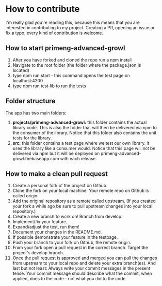 # How to contribute

I'm really glad you're reading this, because this means that you are interested in contributing to my project. Creating a PR, opening an issue or fix a typo, every kind of contribution is welcome.

## How to start primeng-advanced-growl

1. After you have forked and cloned the repo run a npm install
2. Navigate to the root folder (the folder where the package.json is located)
3. type npm run start - this command opens the test page on localhost:4200
4. type npm run test-lib to run the tests

## Folder structure
The app has two main folders:
1. **projects/primeng-advanced-growl:** this folder contains the actual library code. This is also the folder that will then be delivered via npm to the consumer of the library. Notice that this folder also contains the unit tests for the library.
2. **src:** this folder contains a test page where we test our own library. It uses the library like a consumer would. Notice that this page will not be delivered via npm but it will be deployed on primeng-advanced-growl.firebaseapp.com with each release.

## How to make a clean pull request

1. Create a personal fork of the project on Github.
2. Clone the fork on your local machine. Your remote repo on Github is called origin.
3. Add the original repository as a remote called upstream. (If you created your fork a while ago be sure to pull upstream changes into your local repository.)
4. Create a new branch to work on! Branch from develop.
5. Implement/fix your feature.
6. Expand/adjust the test, run them!
7. Document your changes in the README.md.
8. If possible demonstrate your feature in the testpage.
9. Push your branch to your fork on Github, the remote origin.
10. From your fork open a pull request in the correct branch. Target the project's develop branch.
11. Once the pull request is approved and merged you can pull the changes from upstream to your local repo and delete your extra branch(es).
And last but not least: Always write your commit messages in the present tense. Your commit message should describe what the commit, when applied, does to the code – not what you did to the code.
